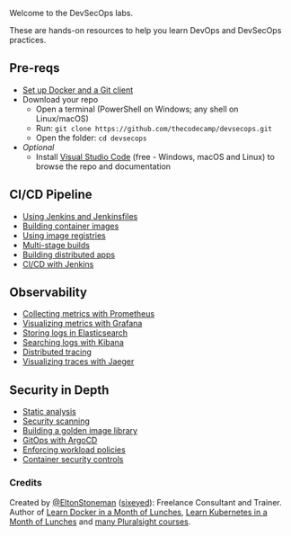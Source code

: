 Welcome to the DevSecOps labs.

These are hands-on resources to help you learn DevOps and DevSecOps practices.

## Pre-reqs

 - [Set up Docker and a Git client](setup/README.md) 
 - Download your repo
    - Open a terminal (PowerShell on Windows; any shell on Linux/macOS) 
    - Run: `git clone https://github.com/thecodecamp/devsecops.git`
    - Open the folder: `cd devsecops`
- _Optional_
    -   Install [Visual Studio Code](https://code.visualstudio.com) (free - Windows, macOS and Linux) to browse the repo and documentation

## CI/CD Pipeline

- [Using Jenkins and Jenkinsfiles](labs/jenkins/README.md)
- [Building container images](labs/images/README.md)
- [Using image registries](labs/registries/README.md)
- [Multi-stage builds](labs/multi-stage/README.md)
- [Building distributed apps](labs/compose-build/README.md)
- [CI/CD with Jenkins](labs/pipeline/README.md) 

## Observability

- [Collecting metrics with Prometheus](./labs/prometheus/README.md)
- [Visualizing metrics with Grafana](./labs/grafana/README.md)
- [Storing logs in Elasticsearch](./labs/elasticsearch/README.md)
- [Searching logs with Kibana](./labs/kibana/README.md)
- [Distributed tracing](./labs/tracing/README.md) 
- [Visualizing traces with Jaeger](./labs/jaeger/README.md)

## Security in Depth

- [Static analysis](./labs/static-analysis/README.md)
- [Security scanning](./labs/scanning/README.md)
- [Building a golden image library](./labs/golden-images/README.md)
- [GitOps with ArgoCD](./labs/argo/README.md)
- [Enforcing workload policies](./labs/admission/README.md)
- [Container security controls](./labs/container-security/README.md)

### Credits

Created by [@EltonStoneman](https://twitter.com/EltonStoneman) ([sixeyed](https://github.com/sixeyed)): Freelance Consultant and Trainer. Author of [Learn Docker in a Month of Lunches](https://www.manning.com/books/learn-docker-in-a-month-of-lunches), [Learn Kubernetes in a Month of Lunches](https://www.manning.com/books/learn-kubernetes-in-a-month-of-lunches) and [many Pluralsight courses](https://pluralsight.pxf.io/c/1197078/424552/7490?u=https%3A%2F%2Fwww.pluralsight.com%2Fauthors%2Felton-stoneman).

